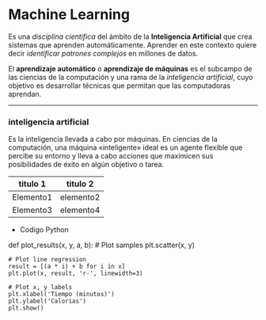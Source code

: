 # Machine Learning

Es una *disciplina científica* del ámbito de la **Inteligencia Artificial** que crea sistemas que aprenden automáticamente. Aprender en este contexto quiere decir *identificar patrones complejos* en millones de datos.

El **aprendizaje automático** o **aprendizaje de máquinas** es el subcampo de las ciencias de la computación y una rama de la *inteligencia artificial*, cuyo objetivo es desarrollar técnicas que permitan que las computadoras aprendan.

---
### inteligencia artificial

Es la inteligencia llevada a cabo por máquinas. En ciencias de la computación, una máquina «inteligente» ideal es un agente flexible que percibe su entorno y lleva a cabo acciones que maximicen sus posibilidades de éxito en algún objetivo o tarea.

titulo 1 |  titulo 2
---|---
Elemento1 | elemento2
Elemento3 | elemento4

* Codigo Python

def plot_results(x, y, a, b):
    # Plot samples
    plt.scatter(x, y)

    # Plot line regression
    result = [(a * i) + b for i in x]
    plt.plot(x, result, 'r-', linewidth=3)

    # Plot x, y labels
    plt.xlabel('Tiempo (minutos)')
    plt.ylabel('Calorias')
    plt.show()
